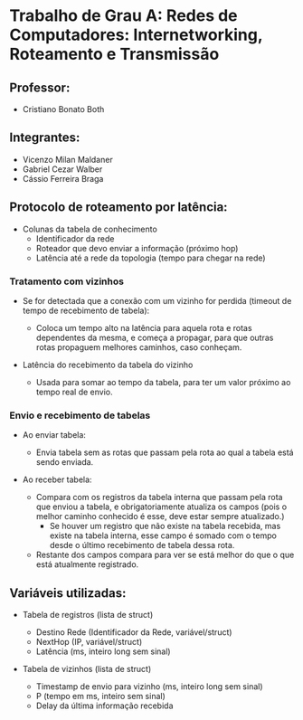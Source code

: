# Trabalho de Grau A: Redes de Computadores: Internetworking, Roteamento e Transmissão

## Professor:
- Cristiano Bonato Both

## Integrantes:
- Vicenzo Milan Maldaner
- Gabriel Cezar Walber
- Cássio Ferreira Braga

## Protocolo de roteamento por latência:
- Colunas da tabela de conhecimento
    - Identificador da rede
    - Roteador que devo enviar a informação (próximo hop)
    - Latência até a rede da topologia (tempo para chegar na rede)

### Tratamento com vizinhos
- Se for detectada que a conexão com um vizinho for perdida (timeout de tempo de recebimento de tabela):
    - Coloca um tempo alto na latência para aquela rota e rotas dependentes da mesma, e começa a propagar, para que outras rotas propaguem melhores caminhos, caso conheçam.

- Latência do recebimento da tabela do vizinho
    - Usada para somar ao tempo da tabela, para ter um valor próximo ao tempo real de envio.

### Envio e recebimento de tabelas
- Ao enviar tabela:
    - Envia tabela sem as rotas que passam pela rota ao qual a tabela está sendo enviada.

- Ao receber tabela:
    - Compara com os registros da tabela interna que passam pela rota que enviou a tabela, e obrigatoriamente atualiza os campos (pois o melhor caminho conhecido é esse, deve estar sempre atualizado.)
        - Se houver um registro que não existe na tabela recebida, mas existe na tabela interna, esse campo é somado com o tempo desde o último recebimento de tabela dessa rota.
    - Restante dos campos compara para ver se está melhor do que o que está atualmente registrado.

## Variáveis utilizadas:
- Tabela de registros (lista de struct)
    - Destino Rede (Identificador da Rede, variável/struct)
    - NextHop (IP, variável/struct)
    - Latência (ms, inteiro long sem sinal)

- Tabela de vizinhos (lista de struct)
    - Timestamp de envio para vizinho (ms, inteiro long sem sinal)
    - P (tempo em ms, inteiro sem sinal)
    - Delay da última informação recebida
